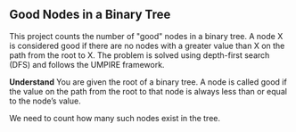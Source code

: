 ## Good Nodes in a Binary Tree
This project counts the number of "good" nodes in a binary tree. A node X is considered good if there are no nodes with a greater value than X on the path from the root to X. The problem is solved using depth-first search (DFS) and follows the UMPIRE framework.

**Understand**
You are given the root of a binary tree. A node is called good if the value on the path from the root to that node is always less than or equal to the node’s value.

We need to count how many such nodes exist in the tree.
